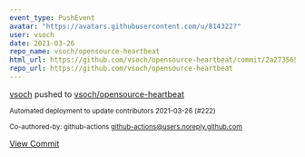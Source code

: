 ```yaml
---
event_type: PushEvent
avatar: "https://avatars.githubusercontent.com/u/814322?"
user: vsoch
date: 2021-03-26
repo_name: vsoch/opensource-heartbeat
html_url: https://github.com/vsoch/opensource-heartbeat/commit/2a273565cdb3155e9f69fe7726a2d0bd50e97a60
repo_url: https://github.com/vsoch/opensource-heartbeat
---
```


<a href='https://github.com/vsoch' target='_blank'>vsoch</a> pushed to <a href='https://github.com/vsoch/opensource-heartbeat' target='_blank'>vsoch/opensource-heartbeat</a>

<small>Automated deployment to update contributors 2021-03-26 (#222)

Co-authored-by: github-actions <github-actions@users.noreply.github.com></small>

<a href='https://github.com/vsoch/opensource-heartbeat/commit/2a273565cdb3155e9f69fe7726a2d0bd50e97a60' target='_blank'>View Commit</a>
